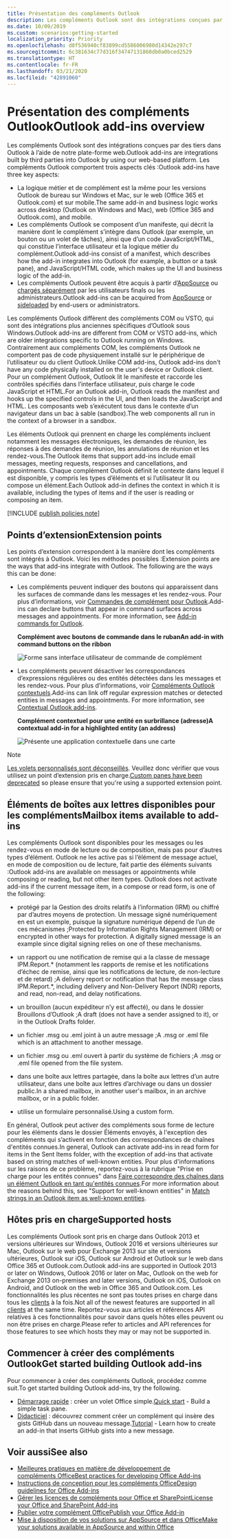 ```yaml
---
title: Présentation des compléments Outlook
description: Les compléments Outlook sont des intégrations conçues par des tiers dans Outlook à l’aide de notre plate-forme web.
ms.date: 10/09/2019
ms.custom: scenarios:getting-started
localization_priority: Priority
ms.openlocfilehash: d8f536940cf83899cd5586006980d14342e297c7
ms.sourcegitcommit: 6c381634c77d316f34747131860db0a0bced2529
ms.translationtype: HT
ms.contentlocale: fr-FR
ms.lasthandoff: 03/21/2020
ms.locfileid: "42891060"
---
```

# <a name="outlook-add-ins-overview"></a><span data-ttu-id="f9531-103">Présentation des compléments Outlook</span><span class="sxs-lookup"><span data-stu-id="f9531-103">Outlook add-ins overview</span></span>

<span data-ttu-id="f9531-104">Les compléments Outlook sont des intégrations conçues par des tiers dans Outlook à l’aide de notre plate-forme web.</span><span class="sxs-lookup"><span data-stu-id="f9531-104">Outlook add-ins are integrations built by third parties into Outlook by using our web-based platform.</span></span> <span data-ttu-id="f9531-105">Les compléments Outlook comportent trois aspects clés :</span><span class="sxs-lookup"><span data-stu-id="f9531-105">Outlook add-ins have three key aspects:</span></span>

- <span data-ttu-id="f9531-106">La logique métier et de complément est la même pour les versions Outlook de bureau sur Windows et Mac, sur le web (Office 365 et Outlook.com) et sur mobile.</span><span class="sxs-lookup"><span data-stu-id="f9531-106">The same add-in and business logic works across desktop (Outlook on Windows and Mac), web (Office 365 and Outlook.com), and mobile.</span></span>
- <span data-ttu-id="f9531-107">Les compléments Outlook se composent d’un manifeste, qui décrit la manière dont le complément s’intègre dans Outlook (par exemple, un bouton ou un volet de tâches), ainsi que d’un code JavaScript/HTML, qui constitue l’interface utilisateur et la logique métier du complément.</span><span class="sxs-lookup"><span data-stu-id="f9531-107">Outlook add-ins consist of a manifest, which describes how the add-in integrates into Outlook (for example, a button or a task pane), and JavaScript/HTML code, which makes up the UI and business logic of the add-in.</span></span>
- <span data-ttu-id="f9531-108">Les compléments Outlook peuvent être acquis à partir d’[AppSource](https://appsource.microsoft.com) ou [chargés séparément](sideload-outlook-add-ins-for-testing.md) par les utilisateurs finals ou les administrateurs.</span><span class="sxs-lookup"><span data-stu-id="f9531-108">Outlook add-ins can be acquired from [AppSource](https://appsource.microsoft.com) or [sideloaded](sideload-outlook-add-ins-for-testing.md) by end-users or administrators.</span></span>

<span data-ttu-id="f9531-109">Les compléments Outlook diffèrent des compléments COM ou VSTO, qui sont des intégrations plus anciennes spécifiques d’Outlook sous Windows.</span><span class="sxs-lookup"><span data-stu-id="f9531-109">Outlook add-ins are different from COM or VSTO add-ins, which are older integrations specific to Outlook running on Windows.</span></span> <span data-ttu-id="f9531-110">Contrairement aux compléments COM, les compléments Outlook ne comportent pas de code physiquement installé sur le périphérique de l’utilisateur ou du client Outlook.</span><span class="sxs-lookup"><span data-stu-id="f9531-110">Unlike COM add-ins, Outlook add-ins don't have any code physically installed on the user's device or Outlook client.</span></span> <span data-ttu-id="f9531-111">Pour un complément Outlook, Outlook lit le manifeste et raccorde les contrôles spécifiés dans l’interface utilisateur, puis charge le code JavaScript et HTML.</span><span class="sxs-lookup"><span data-stu-id="f9531-111">For an Outlook add-in, Outlook reads the manifest and hooks up the specified controls in the UI, and then loads the JavaScript and HTML.</span></span> <span data-ttu-id="f9531-112">Les composants web s’exécutent tous dans le contexte d’un navigateur dans un bac à sable (sandbox).</span><span class="sxs-lookup"><span data-stu-id="f9531-112">The web components all run in the context of a browser in a sandbox.</span></span>

<span data-ttu-id="f9531-113">Les éléments Outlook qui prennent en charge les compléments incluent notamment les messages électroniques, les demandes de réunion, les réponses à des demandes de réunion, les annulations de réunion et les rendez-vous.</span><span class="sxs-lookup"><span data-stu-id="f9531-113">The Outlook items that support add-ins include email messages, meeting requests, responses and cancellations, and appointments.</span></span> <span data-ttu-id="f9531-114">Chaque complément Outlook définit le contexte dans lequel il est disponible, y compris les types d’éléments et si l’utilisateur lit ou compose un élément.</span><span class="sxs-lookup"><span data-stu-id="f9531-114">Each Outlook add-in defines the context in which it is available, including the types of items and if the user is reading or composing an item.</span></span>

[!INCLUDE [publish policies note](../includes/note-publish-policies.md)]

## <a name="extension-points"></a><span data-ttu-id="f9531-115">Points d’extension</span><span class="sxs-lookup"><span data-stu-id="f9531-115">Extension points</span></span>

<span data-ttu-id="f9531-p104">Les points d’extension correspondent à la manière dont les compléments sont intégrés à Outlook. Voici les méthodes possibles :</span><span class="sxs-lookup"><span data-stu-id="f9531-p104">Extension points are the ways that add-ins integrate with Outlook. The following are the ways this can be done:</span></span>

- <span data-ttu-id="f9531-p105">Les compléments peuvent indiquer des boutons qui apparaissent dans les surfaces de commande dans les messages et les rendez-vous. Pour plus d’informations, voir [Commandes de complément pour Outlook](add-in-commands-for-outlook.md).</span><span class="sxs-lookup"><span data-stu-id="f9531-p105">Add-ins can declare buttons that appear in command surfaces across messages and appointments. For more information, see [Add-in commands for Outlook](add-in-commands-for-outlook.md).</span></span>

    <span data-ttu-id="f9531-120">**Complément avec boutons de commande dans le ruban**</span><span class="sxs-lookup"><span data-stu-id="f9531-120">**An add-in with command buttons on the ribbon**</span></span>

    ![Forme sans interface utilisateur de commande de complément](../images/uiless-command-shape.png)

- <span data-ttu-id="f9531-p106">Les compléments peuvent désactiver les correspondances d’expressions régulières ou des entités détectées dans les messages et les rendez-vous. Pour plus d’informations, voir [Compléments Outlook contextuels](contextual-outlook-add-ins.md).</span><span class="sxs-lookup"><span data-stu-id="f9531-p106">Add-ins can link off regular expression matches or detected entities in messages and appointments. For more information, see [Contextual Outlook add-ins](contextual-outlook-add-ins.md).</span></span>

    <span data-ttu-id="f9531-124">**Complément contextuel pour une entité en surbrillance (adresse)**</span><span class="sxs-lookup"><span data-stu-id="f9531-124">**A contextual add-in for a highlighted entity (an address)**</span></span>

    ![Présente une application contextuelle dans une carte](../images/outlook-detected-entity-card.png)


> [!NOTE]
> <span data-ttu-id="f9531-126">[Les volets personnalisés sont déconseillés](https://developer.microsoft.com/outlook/blogs/make-your-add-ins-available-in-the-office-ribbon/). Veuillez donc vérifier que vous utilisez un point d’extension pris en charge.</span><span class="sxs-lookup"><span data-stu-id="f9531-126">[Custom panes have been deprecated](https://developer.microsoft.com/outlook/blogs/make-your-add-ins-available-in-the-office-ribbon/) so please ensure that you're using a supported extension point.</span></span>

## <a name="mailbox-items-available-to-add-ins"></a><span data-ttu-id="f9531-127">Éléments de boîtes aux lettres disponibles pour les compléments</span><span class="sxs-lookup"><span data-stu-id="f9531-127">Mailbox items available to add-ins</span></span>

<span data-ttu-id="f9531-p107">Les compléments Outlook sont disponibles pour les messages ou les rendez-vous en mode de lecture ou de composition, mais pas pour d’autres types d’élément. Outlook ne les active pas si l’élément de message actuel, en mode de composition ou de lecture, fait partie des éléments suivants :</span><span class="sxs-lookup"><span data-stu-id="f9531-p107">Outlook add-ins are available on messages or appointments while composing or reading, but not other item types. Outlook does not activate add-ins if the current message item, in a compose or read form, is one of the following:</span></span>

- <span data-ttu-id="f9531-p108">protégé par la Gestion des droits relatifs à l’information (IRM) ou chiffré par d’autres moyens de protection. Un message signé numériquement en est un exemple, puisque la signature numérique dépend de l’un de ces mécanismes ;</span><span class="sxs-lookup"><span data-stu-id="f9531-p108">Protected by Information Rights Management (IRM) or encrypted in other ways for protection. A digitally signed message is an example since digital signing relies on one of these mechanisms.</span></span>

- <span data-ttu-id="f9531-132">un rapport ou une notification de remise qui a la classe de message IPM.Report.\* (notamment les rapports de remise et les notifications d’échec de remise, ainsi que les notifications de lecture, de non-lecture et de retard) ;</span><span class="sxs-lookup"><span data-stu-id="f9531-132">A delivery report or notification that has the message class IPM.Report.\*, including delivery and Non-Delivery Report (NDR) reports, and read, non-read, and delay notifications.</span></span>

- <span data-ttu-id="f9531-133">un brouillon (aucun expéditeur n’y est affecté), ou dans le dossier Brouillons d’Outlook ;</span><span class="sxs-lookup"><span data-stu-id="f9531-133">A draft (does not have a sender assigned to it), or in the Outlook Drafts folder.</span></span>

- <span data-ttu-id="f9531-134">un fichier .msg ou .eml joint à un autre message ;</span><span class="sxs-lookup"><span data-stu-id="f9531-134">A .msg or .eml file which is an attachment to another message.</span></span>

- <span data-ttu-id="f9531-135">un fichier .msg ou .eml ouvert à partir du système de fichiers ;</span><span class="sxs-lookup"><span data-stu-id="f9531-135">A .msg or .eml file opened from the file system.</span></span>

- <span data-ttu-id="f9531-136">dans une boîte aux lettres partagée, dans la boîte aux lettres d’un autre utilisateur, dans une boîte aux lettres d’archivage ou dans un dossier public.</span><span class="sxs-lookup"><span data-stu-id="f9531-136">In a shared mailbox, in another user's mailbox, in an archive mailbox, or in a public folder.</span></span>

- <span data-ttu-id="f9531-137">utilise un formulaire personnalisé.</span><span class="sxs-lookup"><span data-stu-id="f9531-137">Using a custom form.</span></span>

<span data-ttu-id="f9531-138">En général, Outlook peut activer des compléments sous forme de lecture pour les éléments dans le dossier Éléments envoyés, à l'exception des compléments qui s’activent en fonction des correspondances de chaînes d'entités connues.</span><span class="sxs-lookup"><span data-stu-id="f9531-138">In general, Outlook can activate add-ins in read form for items in the Sent Items folder, with the exception of add-ins that activate based on string matches of well-known entities.</span></span> <span data-ttu-id="f9531-139">Pour plus d'informations sur les raisons de ce problème, reportez-vous à la rubrique "Prise en charge pour les entités connues" dans [Faire correspondre des chaînes dans un élément Outlook en tant qu'entités connues](match-strings-in-an-item-as-well-known-entities.md).</span><span class="sxs-lookup"><span data-stu-id="f9531-139">For more information about the reasons behind this, see "Support for well-known entities" in [Match strings in an Outlook item as well-known entities](match-strings-in-an-item-as-well-known-entities.md).</span></span>

## <a name="supported-hosts"></a><span data-ttu-id="f9531-140">Hôtes pris en charge</span><span class="sxs-lookup"><span data-stu-id="f9531-140">Supported hosts</span></span>

<span data-ttu-id="f9531-141">Les compléments Outlook sont pris en charge dans Outlook 2013 et versions ultérieures sur Windows, Outlook 2016 et versions ultérieures sur Mac, Outlook sur le web pour Exchange 2013 sur site et versions ultérieures, Outlook sur iOS, Outlook sur Android et Outlook sur le web dans Office 365 et Outlook.com.</span><span class="sxs-lookup"><span data-stu-id="f9531-141">Outlook add-ins are supported in Outlook 2013 or later on Windows, Outlook 2016 or later on Mac, Outlook on the web for Exchange 2013 on-premises and later versions, Outlook on iOS, Outlook on Android, and Outlook on the web in Office 365 and Outlook.com.</span></span> <span data-ttu-id="f9531-142">Les fonctionnalités les plus récentes ne sont pas toutes prises en charge dans tous les [clients](../reference/requirement-sets/outlook-api-requirement-sets.md#requirement-sets-supported-by-exchange-servers-and-outlook-clients) à la fois.</span><span class="sxs-lookup"><span data-stu-id="f9531-142">Not all of the newest features are supported in all [clients](../reference/requirement-sets/outlook-api-requirement-sets.md#requirement-sets-supported-by-exchange-servers-and-outlook-clients) at the same time.</span></span> <span data-ttu-id="f9531-143">Reportez-vous aux articles et références API relatives à ces fonctionnalités pour savoir dans quels hôtes elles peuvent ou non être prises en charge.</span><span class="sxs-lookup"><span data-stu-id="f9531-143">Please refer to articles and API references for those features to see which hosts they may or may not be supported in.</span></span>


## <a name="get-started-building-outlook-add-ins"></a><span data-ttu-id="f9531-144">Commencer à créer des compléments Outlook</span><span class="sxs-lookup"><span data-stu-id="f9531-144">Get started building Outlook add-ins</span></span>

<span data-ttu-id="f9531-145">Pour commencer à créer des compléments Outlook, procédez comme suit.</span><span class="sxs-lookup"><span data-stu-id="f9531-145">To get started building Outlook add-ins, try the following.</span></span>

- <span data-ttu-id="f9531-146">[Démarrage rapide](../quickstarts/outlook-quickstart.md) : créer un volet Office simple.</span><span class="sxs-lookup"><span data-stu-id="f9531-146">[Quick start](../quickstarts/outlook-quickstart.md) - Build a simple task pane.</span></span>
- <span data-ttu-id="f9531-147">[Didacticiel](../tutorials/outlook-tutorial.md) : découvrez comment créer un complément qui insère des gists GitHub dans un nouveau message.</span><span class="sxs-lookup"><span data-stu-id="f9531-147">[Tutorial](../tutorials/outlook-tutorial.md) - Learn how to create an add-in that inserts GitHub gists into a new message.</span></span>


## <a name="see-also"></a><span data-ttu-id="f9531-148">Voir aussi</span><span class="sxs-lookup"><span data-stu-id="f9531-148">See also</span></span>

- [<span data-ttu-id="f9531-149">Meilleures pratiques en matière de développement de compléments Office</span><span class="sxs-lookup"><span data-stu-id="f9531-149">Best practices for developing Office Add-ins</span></span>](../concepts/add-in-development-best-practices.md)
- [<span data-ttu-id="f9531-150">Instructions de conception pour les compléments Office</span><span class="sxs-lookup"><span data-stu-id="f9531-150">Design guidelines for Office Add-ins</span></span>](../design/add-in-design.md)
- [<span data-ttu-id="f9531-151">Gérer les licences de compléments pour Office et SharePoint</span><span class="sxs-lookup"><span data-stu-id="f9531-151">License your Office and SharePoint Add-ins</span></span>](/office/dev/store/license-your-add-ins)
- [<span data-ttu-id="f9531-152">Publier votre complément Office</span><span class="sxs-lookup"><span data-stu-id="f9531-152">Publish your Office Add-in</span></span>](../publish/publish.md)
- [<span data-ttu-id="f9531-153">Mise à disposition de vos solutions sur AppSource et dans Office</span><span class="sxs-lookup"><span data-stu-id="f9531-153">Make your solutions available in AppSource and within Office</span></span>](/office/dev/store/submit-to-the-office-store)
